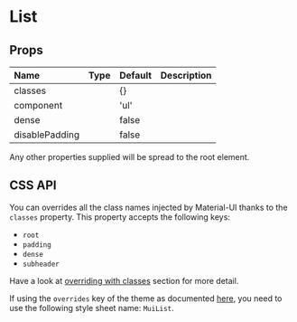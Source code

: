 <!--- This documentation is automatically generated, do not try to edit it. -->

# List



## Props
| Name | Type | Default | Description |
|:-----|:-----|:--------|:------------|
| classes |  | {} |  |
| component |  | 'ul' |  |
| dense |  | false |  |
| disablePadding |  | false |  |

Any other properties supplied will be spread to the root element.

## CSS API

You can overrides all the class names injected by Material-UI thanks to the `classes` property.
This property accepts the following keys:
- `root`
- `padding`
- `dense`
- `subheader`

Have a look at [overriding with classes](/customization/overrides#overriding-with-classes)
section for more detail.

If using the `overrides` key of the theme as documented
[here](/customization/themes#customizing-all-instances-of-a-component-type),
you need to use the following style sheet name: `MuiList`.

